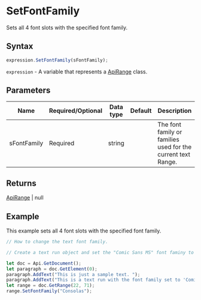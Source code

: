 # SetFontFamily

Sets all 4 font slots with the specified font family.

## Syntax

```javascript
expression.SetFontFamily(sFontFamily);
```

`expression` - A variable that represents a [ApiRange](../ApiRange.md) class.

## Parameters

| **Name** | **Required/Optional** | **Data type** | **Default** | **Description** |
| ------------- | ------------- | ------------- | ------------- | ------------- |
| sFontFamily | Required | string |  | The font family or families used for the current text Range. |

## Returns

[ApiRange](../../ApiRange/ApiRange.md) \| null

## Example

This example sets all 4 font slots with the specified font family.

```javascript editor-docx
// How to change the text font family.

// Create a text run object and set the "Comic Sans MS" font faminy to it.

let doc = Api.GetDocument();
let paragraph = doc.GetElement(0);
paragraph.AddText("This is just a sample text. ");
paragraph.AddText("This is a text run with the font family set to 'Comic Sans MS'.");
let range = doc.GetRange(22, 71);
range.SetFontFamily("Consolas");
```
